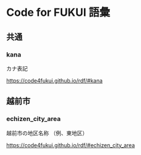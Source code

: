 # Code for FUKUI 語彙

## 共通

### kana

カナ表記

https://code4fukui.github.io/rdf/#kana

## 越前市

### echizen_city_area

越前市の地区名称
（例、東地区）

https://code4fukui.github.io/rdf/#echizen_city_area

